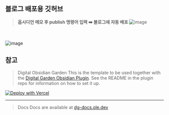 ## 블로그 배포용 깃허브 

> **옵시디언 메모 후 publish 명령어 입력 ➡️ 블로그에 자동 배포**
> ![image](https://github.com/user-attachments/assets/a5379214-8fc6-4a53-93bc-e230f2cd380a)

<br>

![image](https://github.com/user-attachments/assets/22b0f425-9d39-4d51-9d7f-f76e6e85891f)








## 참고
> Digital Obsidian Garden
This is the template to be used together with the [Digital Garden Obsidian Plugin](https://github.com/oleeskild/Obsidian-Digital-Garden). 
See the README in the plugin repo for information on how to set it up.

[![Deploy with Vercel](https://vercel.com/button)](https://vercel.com/new/clone?repository-url=https://github.com/oleeskild/digitalgarden)

---
> Docs
Docs are available at [dg-docs.ole.dev](https://dg-docs.ole.dev/)

